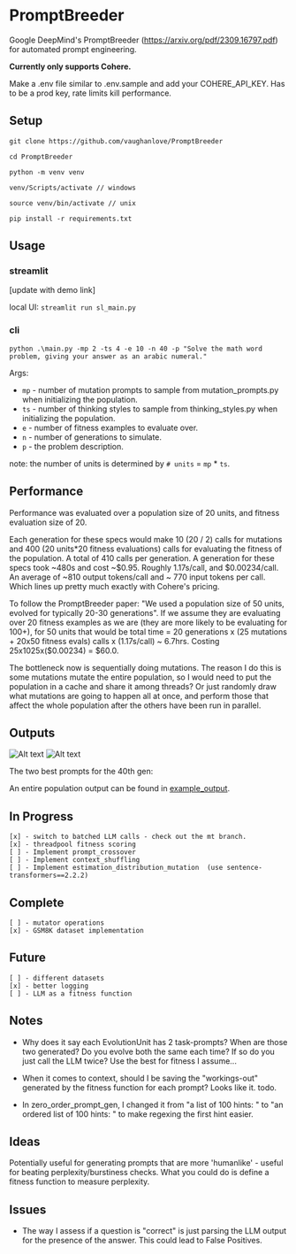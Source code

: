 # PromptBreeder

Google DeepMind's PromptBreeder (https://arxiv.org/pdf/2309.16797.pdf) for automated prompt engineering.

**Currently only supports Cohere.** 

Make a .env file similar to .env.sample and add your COHERE_API_KEY. Has to be a prod key, rate limits kill performance.  

## Setup

`git clone https://github.com/vaughanlove/PromptBreeder`

`cd PromptBreeder`

`python -m venv venv `

`venv/Scripts/activate // windows`

`source venv/bin/activate // unix`

`pip install -r requirements.txt`

## Usage

### streamlit

[update with demo link]

local UI: `streamlit run sl_main.py`

### cli

``` python .\main.py -mp 2 -ts 4 -e 10 -n 40 -p "Solve the math word problem, giving your answer as an arabic numeral." ```

Args:

- `mp` - number of mutation prompts to sample from mutation_prompts.py when initializing the population.
- `ts` - number of thinking styles to sample from thinking_styles.py when initializing the population.
- `e` - number of fitness examples to evaluate over.
- `n` - number of generations to simulate.
- `p` - the problem description.

note: the number of units is determined by `# units` = `mp` * `ts`.

## Performance

Performance was evaluated over a population size of 20 units, and fitness evaluation size of 20. 

Each generation for these specs would make 10 (20 / 2) calls for mutations and 400 (20 units*20 fitness evaluations) calls for evaluating the fitness of the population. A total of 410 calls per generation.
A generation for these specs took ~480s and cost ~$0.95. Roughly 1.17s/call, and $0.00234/call. An average of ~810 output tokens/call and ~ 770 input tokens per call. Which lines up pretty much exactly with Cohere's pricing.

To follow the PromptBreeder paper: "We used a population size of 50 units, evolved for typically 20-30 generations". If we assume they are evaluating over 20 fitness examples as we are (they are more likely to be evaluating for 100+), for 50 units that would be total time = 20 generations x (25 mutations + 20x50 fitness evals) calls x (1.17s/call) ~ 6.7hrs. Costing 25x1025x($0.00234) = $60.0.

The bottleneck now is sequentially doing mutations. The reason I do this is some mutations mutate the entire population, so I would need to put the population in a cache and share it among threads? Or just randomly draw what mutations are going to happen all at once, and perform those that affect the whole population after the others have been run in parallel. 

## Outputs

![Alt text](pop10-hist.png)
![Alt text](pop10-outputs.png)

The two best prompts for the 40th gen:

An entire population output can be found in [example_output](example_output.txt).

## In Progress

    [x] - switch to batched LLM calls - check out the mt branch.
    [x] - threadpool fitness scoring
    [ ] - Implement prompt_crossover
    [ ] - Implement context_shuffling
    [ ] - Implement estimation_distribution_mutation  (use sentence-transformers==2.2.2)

## Complete

    [ ] - mutator operations
    [x] - GSM8K dataset implementation

## Future

    [ ] - different datasets
    [x] - better logging
    [ ] - LLM as a fitness function

## Notes

- Why does it say each EvolutionUnit has 2 task-prompts? When are those two generated? Do you evolve both the same each time? If so do you just call the LLM twice? Use the best for fitness I assume...

- When it comes to context, should I be saving the "workings-out" generated by the fitness function for each prompt? Looks like it. todo.

- In zero_order_prompt_gen, I changed it from "a list of 100 hints: " to "an ordered list of 100 hints: " to make regexing the first hint easier.

## Ideas

Potentially useful for generating prompts that are more 'humanlike' - useful for beating perplexity/burstiness checks. What you could do is define a fitness function to measure perplexity.

## Issues

 - The way I assess if a question is "correct" is just parsing the LLM output for the presence of the answer. This could lead to False Positives.
